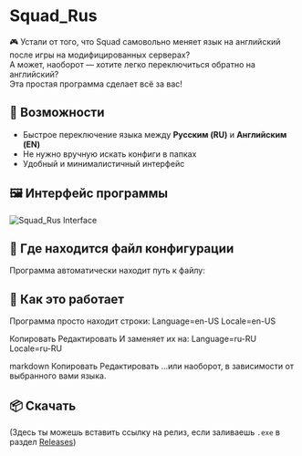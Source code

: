 # Squad_Rus

🎮 Устали от того, что Squad самовольно меняет язык на английский после игры на модифицированных серверах?  
А может, наоборот — хотите легко переключиться обратно на английский?  
Эта простая программа сделает всё за вас!

## 🔧 Возможности

- Быстрое переключение языка между **Русским (RU)** и **Английским (EN)**
- Не нужно вручную искать конфиги в папках
- Удобный и минималистичный интерфейс

## 🖼 Интерфейс программы

![Squad_Rus Interface](https://github.com/user-attachments/assets/1d6a59c9-77c0-40bc-8448-c671724e911d)

## 📂 Где находится файл конфигурации

Программа автоматически находит путь к файлу:

## 🧠 Как это работает

Программа просто находит строки:
Language=en-US
Locale=en-US

Копировать
Редактировать
И заменяет их на:
Language=ru-RU
Locale=ru-RU

markdown
Копировать
Редактировать
...или наоборот, в зависимости от выбранного вами языка.

## 📦 Скачать

(Здесь ты можешь вставить ссылку на релиз, если заливаешь `.exe` в раздел [Releases](https://github.com/Sa1utik/Squad_Rus/tree/main/Squad_Rus/bin/Release))
